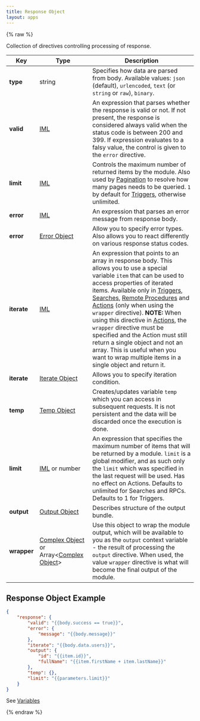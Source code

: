 ```yaml
---
title: Response Object
layout: apps
---
```


{% raw %}

Collection of directives controlling processing of response.

Key | Type | Description
--- | --- | ---
**type** | string | Specifies how data are parsed from body. Available values: `json` (default), `urlencoded`, `text` (or `string` or `raw`), `binary`.
**valid** | [IML](iml.html) | An expression that parses whether the response is valid or not. If not present, the response is considered always valid when the status code is between 200 and 399. If expression evaluates to a falsy value, the control is given to the `error` directive.
**limit** | [IML](iml.html) | Controls the maximum number of returned items by the module. Also used by [Pagination](pagination.html) to resolve how many pages needs to be queried. `1` by default for [Triggers](triggers.html), otherwise unlimited.
**error** | [IML](iml.html) | An expression that parses an error message from response body.
**error** | [Error Object](error-object.html) | Allow you to specify error types. Also allows you to react differently on various response status codes.
**iterate** | [IML](iml.html) | An expression that points to an array in response body. This allows you to use a special variable `item` that can be used to access properties of iterated items. Available only in [Triggers](triggers.html), [Searches](searches.html), [Remote Procedures](rpc.html) and [Actions](actions.html) (only when using the `wrapper` directive). **NOTE:** When using this directive in [Actions](actions.html), the `wrapper` directive must be specified and the Action must still return a single object and not an array. This is useful when you want to wrap multiple items in a single object and return it.
**iterate** | [Iterate Object](iterate-object.html) | Allows you to specify iteration condition.
**temp** | [Temp Object](temp-object.html) | Creates/updates variable `temp` which you can access in subsequent requests. It is not persistent and the data will be discarded once the execution is done.
**limit** | [IML](iml.html) or number | An expression that specifies the maximum number of items that will be returned by a module. `limit` is a global modifier, and as such only the `limit` which was specified in the last request will be used. Has no effect on Actions. Defaults to unlimited for Searches and RPCs. Defaults to 1 for Triggers.
**output** | [Output Object](output-object.html) | Describes structure of the output bundle.
**wrapper** | [Complex Object](complex-object.html) or Array<[Complex Object](complex-object.html)> | Use this object to wrap the module output, which will be available to you as the `output` context variable - the result of processing the `output` directive. When used, the value `wrapper` directive is what will become the final output of the module.

## Response Object Example

```json
{
    "response": {
        "valid": "{{body.success == true}}",
        "error": {
            "message": "{{body.message}}"
        },
        "iterate": "{{body.data.users}}",
        "output": {
            "id": "{{item.id}}",
            "fullName": "{{item.firstName + item.lastName}}"
        },
        "temp": {},
        "limit": "{{parameters.limit}}"
    }
}
```

See [Variables](variables.html)

{% endraw %}
